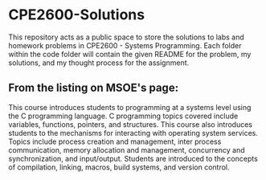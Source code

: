 # CPE2600-Solutions
This repository acts as a public space to store the solutions to labs and homework problems in CPE2600 - Systems Programming. Each folder within the code folder will contain the given README for the problem, my solutions, and my thought process for the assignment.

## From the listing on MSOE's page:

This course introduces students to programming at a systems level using the C programming language. C programming topics covered include variables, functions, pointers, and structures. This course also introduces students to the mechanisms for interacting with operating system services. Topics include process creation and management, inter process communication, memory allocation and management, concurrency and synchronization, and input/output. Students are introduced to the concepts of compilation, linking, macros, build systems, and version control.
